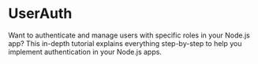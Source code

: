 # UserAuth
Want to authenticate and manage users with specific roles in your Node.js app? This in-depth tutorial explains everything step-by-step to help you implement authentication in your Node.js apps.
